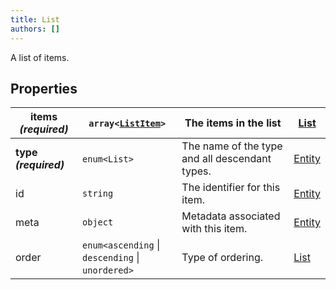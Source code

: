 ```yaml
---
title: List
authors: []
---
```


A list of items. 

## Properties

| **items _(required)_** | `array<`​[`ListItem`](./ListItem.html)​`>`             | The items in the list                          | [List](./List.html)     |
| ---------------------- | ------------------------------------------------------ | ---------------------------------------------- | ----------------------- |
| **type _(required)_**  | `enum<`​`List`​`>`                                     | The name of the type and all descendant types. | [Entity](./Entity.html) |
| id                     | `string`                                               | The identifier for this item.                  | [Entity](./Entity.html) |
| meta                   | `object`                                               | Metadata associated with this item.            | [Entity](./Entity.html) |
| order                  | `enum<`​`ascending` \| `descending` \| `unordered`​`>` | Type of ordering.                              | [List](./List.html)     |

